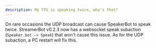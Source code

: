 ```yaml
---
description: My TTS is speaking twice, why's that?
---
```


On rare occasions the UDP broadcast can cause SpeakerBot to speak twice. StreamerBot v0.2.3 now has a websocket speak subaction (`Speaker.bot -> Speak`) that won't cause this issue. As for the UDP subaction, a PC restart will fix this.

